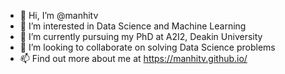 - 👋 Hi, I’m @manhitv
- 👀 I’m interested in Data Science and Machine Learning
- 🌱 I’m currently pursuing my PhD at A2I2, Deakin University
- 💞️ I’m looking to collaborate on solving Data Science problems
- 📫 Find out more about me at https://manhitv.github.io/

<!---
manhitv/manhitv is a ✨ special ✨ repository because its `README.md` (this file) appears on your GitHub profile.
You can click the Preview link to take a look at your changes.
--->
